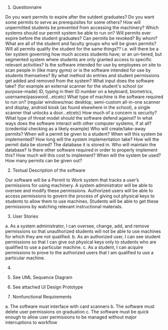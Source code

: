 1. Questionnaire

Do you want permits to expire after the sutdent graduates?
Do you want some permits to serve as prerequisites for some others?
How will unpermitted students be prevented from accessing the machinery?
Which systems should our permit system be able to run on?
Will permits ever expire before the student graduates?
Can permits be revoked? By whom?
What are all of the student and faculty groups who will be given permits?
Will all permits qualify the student for the same things?? i.e. will there be a tier system governing how much access students have; or an un-tiered, but segmented system where students are only granted access to specific relevant activities?
Is the software intended for use by employees on site to scan people in (like many gyms) or is the software intended for use by students themselves?
By what method do entries and student permissions get added and removed from the system?
What input does the software take? (for example an external scanner for the student's school (or purpose-made) ID, typing in their ID number on a keyboard, biometrics, username/password...etcetc)
What type of machine is the software required to run on? (regular windows/mac desktop, semi-custom all-in-one scanner and display, android kiosk (as found elsewhere in the school), a single scanner that unlocks a door...etcetc)
How much of a concern is security? What type of threat model should the software defend against?
In what ways does the software interact with other computer systems, if at all? (credential checking as a likely example)
Who will create/take-away permits?
When will a permit be given to a student?
When will this system be implemented?
How long will the system implementation take?
How will the permit data be stored? The database it is stored in.
Who will maintain the database?
Is there other software required in order to properly implement this?
How much will this cost to implement?
When will the system be used?
How many permits can be given out?


2. Textual Description of the software

Our software will be a Permit to Work system that tracks a user’s permissions for using machinery. 
A system administrator will be able to oversee and modify these permissions. 
Authorized users will be able to access permissions to govern the process of giving out physical keys to students to allow them to use machines. 
Students will be able to get these permissions by watching relevant instructional materials. 


3. User Stories

a. As a system administrator, I can oversee, change, add, and remove permissions so that unauthorized students will not be able to use machines for which they are not qualified. 
  b. As an authorized user, I can see student permissions so that I can give out physical keys only to students who are qualified to use a particular machine. 
  c. As a student, I can acquire permissions to prove to the authorized users that I am qualified to use a particular machine. 
  

4. 


5. See UML Sequence Diagram


6. See attached UI Design Prototype


7. Nonfunctional Requirements

  a. The software must interface with card scanners
  b. The software must delete user permissions on graduation
  c. The software must be quick enough to allow user permissions to be managed without major interruptions to workflow
